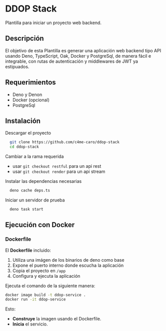 
# DDOP Stack

Plantilla para iniciar un proyecto web backend.

## Descripción

El objetivo de esta Plantilla es generar una aplicación web backend tipo API usando Deno, TypeScript, Oak, Docker y PostgreSql, de manera fácil e integrable, con rutas de autenticación y middlewares de JWT ya estipuados.

## Requerimientos

- Deno y Denon
- Docker (opcional)
- PostgreSql


## Instalación

Descargar el proyecto

```bash
  git clone https://github.com/c4me-caro/ddop-stack
  cd ddop-stack
```

Cambiar a la rama requerida
- usar `git checkout restful` para un api rest
- usar `git checkout render` para un api stream

Instalar las dependencias necesarias

```bash
  deno cache deps.ts
```

Iniciar un servidor de prueba

```bash
  deno task start
```


## Ejecución con Docker

### Dockerfile

El **Dockerfile** incluido:
1. Utiliza una imágen de los binarios de deno como base
2. Expone el puerto interno donde escucha la aplicación
3. Copia el proyecto en `/app`
4. Configura y ejecuta la aplicación

Ejecuta el comando de la siguiente manera:

```bash
docker image build -t ddop-service .
docker run -it ddop-service
```

Esto:
- **Construye** la imagen usando el Dockerfile.
- **Inicia** el servicio.
